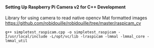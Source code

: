 
#### Setting Up Raspberry Pi Camera v2 for C++ Development

Library for using camera to read native opencv Mat formatted images
https://github.com/robidouille/robidouille/tree/master/raspicam_cv

``` g++ simpletest_raspicam.cpp -o simpletest_raspicam -I/usr/local/include -L/opt/vc/lib -lraspicam -lmmal -lmmal_core -lmmal_util ```
